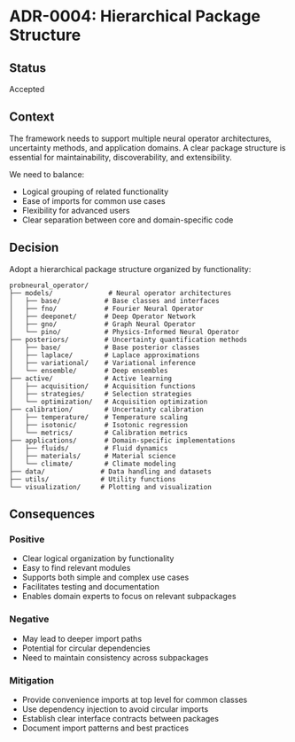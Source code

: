 # ADR-0004: Hierarchical Package Structure

## Status
Accepted

## Context
The framework needs to support multiple neural operator architectures, uncertainty methods, and application domains. A clear package structure is essential for maintainability, discoverability, and extensibility.

We need to balance:
- Logical grouping of related functionality
- Ease of imports for common use cases
- Flexibility for advanced users
- Clear separation between core and domain-specific code

## Decision
Adopt a hierarchical package structure organized by functionality:

```
probneural_operator/
├── models/              # Neural operator architectures
│   ├── base/           # Base classes and interfaces
│   ├── fno/            # Fourier Neural Operator
│   ├── deeponet/       # Deep Operator Network
│   ├── gno/            # Graph Neural Operator
│   └── pino/           # Physics-Informed Neural Operator
├── posteriors/         # Uncertainty quantification methods
│   ├── base/           # Base posterior classes
│   ├── laplace/        # Laplace approximations
│   ├── variational/    # Variational inference
│   └── ensemble/       # Deep ensembles
├── active/             # Active learning
│   ├── acquisition/    # Acquisition functions
│   ├── strategies/     # Selection strategies
│   └── optimization/   # Acquisition optimization
├── calibration/        # Uncertainty calibration
│   ├── temperature/    # Temperature scaling
│   ├── isotonic/       # Isotonic regression
│   └── metrics/        # Calibration metrics
├── applications/       # Domain-specific implementations
│   ├── fluids/         # Fluid dynamics
│   ├── materials/      # Material science
│   └── climate/        # Climate modeling
├── data/              # Data handling and datasets
├── utils/             # Utility functions
└── visualization/     # Plotting and visualization
```

## Consequences

### Positive
- Clear logical organization by functionality
- Easy to find relevant modules
- Supports both simple and complex use cases
- Facilitates testing and documentation
- Enables domain experts to focus on relevant subpackages

### Negative
- May lead to deeper import paths
- Potential for circular dependencies
- Need to maintain consistency across subpackages

### Mitigation
- Provide convenience imports at top level for common classes
- Use dependency injection to avoid circular imports
- Establish clear interface contracts between packages
- Document import patterns and best practices